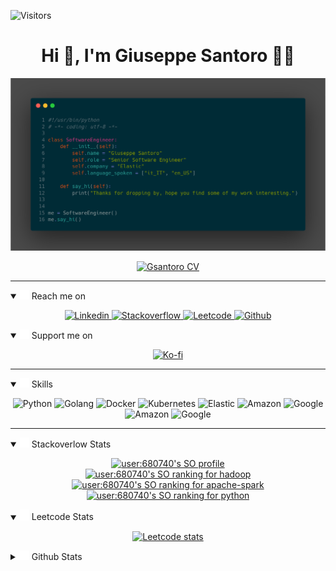 ![Visitors](https://api.visitorbadge.io/api/visitors?path=https%3A%2F%2Fgithub.com%2Fgsantoro%2Fgsantoro&labelColor=%23697689&countColor=%23555555&style=flat)

<h1 align="center">Hi 👋, I'm Giuseppe Santoro 👨‍💻</h1>
<!-- <h3 align="center">A passionate Senior Software Engineer from Italy</h3> -->


<!-- ![Bio](./img/bio.png) -->

<p align="center">
  <img src="img/bio.png" width="700"/>
</p>

<p align="center">
  <a href="https://gsantoro.github.io/">
    <img src="https://img.shields.io/badge/-CurriculumVitae-006600?style=for-the-badge&logo=read-the-docs&logoColor=white&link=https://gsantoro.github.io/" alt="Gsantoro CV">
  </a>
</p>

---

<details open>
  <summary><img src="img/contact.svg" width="15"> Reach me on</summary>
  <p align="center">
    <a href="https://www.linkedin.com/in/santorogiuseppe/">
      <img src="https://img.shields.io/badge/-santorogiuseppe-0A66C2?style=for-the-badge&logo=Linkedin&logoColor=white&link=https://www.linkedin.com/in/santorogiuseppe/" alt="Linkedin">
    </a>
    <a href="https://stackoverflow.com/users/680740/pinosan">
      <img src="https://img.shields.io/badge/-user:680740-F58025?style=for-the-badge&logo=Stackoverflow&logoColor=white&link=https://stackoverflow.com/users/680740/pinosan" alt="Stackoverflow">
    </a>
    <a href="https://leetcode.com/gsantoro/">
      <img src="https://img.shields.io/badge/-gsantoro-FFA116?style=for-the-badge&logo=Leetcode&logoColor=white&link=https://leetcode.com/gsantoro/" alt="Leetcode">
    </a>
    <a href="https://github.com/gsantoro">
      <img src="https://img.shields.io/badge/-gsantoro-white?style=for-the-badge&logo=Github&logoColor=black&link=https://github.com/gsantoro" alt="Github">
    </a>
  </p>
</details>


<details open>
  <summary><img src="img/contact.svg" width="15"> Support me on</summary>
  <p align="center">
    <a href="https://ko-fi.com/C0C5GW174">
      <img src="https://ko-fi.com/img/githubbutton_sm.svg" alt="Ko-fi">
    </a>
  </p>
</details>

---

<details open>
  <summary><img src="img/skills.svg" width="15"/> Skills</summary>
  
  <p align="center">
    <img src="https://img.shields.io/badge/python-★★★-01541C?&style=for-the-badge&logo=python&logoColor=white" alt="Python"/>
    <img src="https://img.shields.io/badge/golang-★★☆-00ADD8?&style=for-the-badge&logo=go&logoColor=white" alt="Golang"/>
    <img src="https://img.shields.io/badge/docker-★★★-2496ED?&style=for-the-badge&logo=docker&logoColor=white" alt="Docker"/>
    <img src="https://img.shields.io/badge/kubernetes-★★☆-326CE5?&style=for-the-badge&logo=kubernetes&logoColor=white" alt="Kubernetes" />
    <img src="https://img.shields.io/badge/elastic-★★☆-F04E98?&style=for-the-badge&logo=elastic&logoColor=white" alt="Elastic"/>
    <img src="https://img.shields.io/badge/aws-★★★-FF9900?&style=for-the-badge&logo=amazon aws&logoColor=white" alt="Amazon"/>
    <img src="https://img.shields.io/badge/google cloud-★☆☆-B366F6?&style=for-the-badge&logo=google cloud&logoColor=white" alt="Google" />
    <img src="https://img.shields.io/badge/linux-★★★-FCC624?&style=for-the-badge&logo=linux&logoColor=white" alt="Amazon"/>
    <img src="https://img.shields.io/badge/mac os-★★☆-999999?&style=for-the-badge&logo=Apple&logoColor=white" alt="Google"/>
  </p>
</details>

---

<details open>
  <summary><img src="img/stackoverflow.svg" width="15"> Stackoverlow Stats</summary>

  <p align="center">
    <a href="https://github.com/johannchopin/stackoverflow-readme-profile">
      <img src="https://stackoverflow-readme-profile.johannchopin.fr/profile-small/680740?theme=dark" alt="user:680740's SO profile">
    </a>
    <br/>
    <a href="https://stackoverflow-readme-profile.vercel.app/tags-league/hadoop/users/680740">
      <img src="https://stackoverflow-readme-profile.johannchopin.fr/tags-league-ranking/hadoop/680740?theme=dark" alt="user:680740's SO ranking for hadoop">
    </a>
    <br />
    <a href="https://stackoverflow-readme-profile.vercel.app/tags-league/apache-spark/users/680740">
      <img src="https://stackoverflow-readme-profile.johannchopin.fr/tags-league-ranking/apache-spark/680740?theme=dark" alt="user:680740's SO ranking for apache-spark">
    </a>
    <br/>
    <a href="https://stackoverflow-readme-profile.vercel.app/tags-league/python/users/680740">
      <img src="https://stackoverflow-readme-profile.johannchopin.fr/tags-league-ranking/python/680740?theme=dark" alt="user:680740's SO ranking for python">
    </a>
  </p>
</details>

<details open>
  <summary><img src="img/leetcode.svg" width="15"> Leetcode Stats</summary>
  <p align="center">
    <a href="https://leetcode.com/gsantoro/">
      <img src="https://leetcard.jacoblin.cool/gsantoro?ext=heatmap&theme=nord" title="Leetcode stats" alt="Leetcode stats" />
    </a>
  </p>
</details>

<details>
  <summary><img src="img/github.svg" width="15"> Github Stats</summary>
  <p align="center">
    <img src="https://github-readme-stats.vercel.app/api?username=gsantoro&count_private=true&show_icons=true&locale=en&theme=nord" title="github stats" alt="Github stats" />
    </br>
    <img src="https://github-readme-stats.vercel.app/api/top-langs?username=gsantoro&count_private=true&hide=scala,html,Jupyter%20Notebook&show_icons=true&locale=en&theme=nord" title="github stats" alt="Github stats" />
    </br>
    <img src="https://github-readme-streak-stats.herokuapp.com?user=gsantoro&theme=nord&date_format=j%20M%5B%20Y%5D" title="Github streak" alt="Github streak" />
    </br>
    <img src="https://github-profile-trophy.vercel.app/?username=gsantoro&theme=nord&column=7" title="Github awards" alt="Github awards" />
  </p>
</details>
